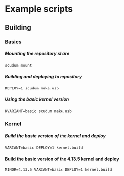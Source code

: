 # Example scripts

## Building

### Basics

##### Mounting the repository share

    scudum mount

##### Building and deploying to repository

    DEPLOY=1 scudum make.usb

##### Using the basic kernel version

    KVARIANT=basic scudum make.usb

### Kernel

##### Build the basic version of the kernel and deploy

    VARIANT=basic DEPLOY=1 kernel.build

#### Build the basic version of the 4.13.5 kernel and deploy

    MINOR=4.13.5 VARIANT=basic DEPLOY=1 kernel.build
